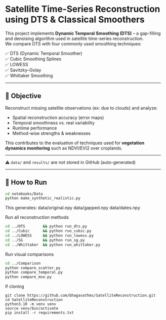 # Satellite Time-Series Reconstruction using DTS & Classical Smoothers

This project implements **Dynamic Temporal Smoothing (DTS)** – a gap-filling and denoising algorithm used in satellite time-series reconstruction.  
We compare DTS with four commonly used smoothing techniques:

✅ DTS (Dynamic Temporal Smoother)  
✅ Cubic Smoothing Splines  
✅ LOWESS  
✅ Savitzky–Golay  
✅ Whittaker Smoothing

---

## 🎯 Objective

Reconstruct missing satellite observations (ex: due to clouds) and analyze:

- Spatial reconstruction accuracy (error maps)
- Temporal smoothness vs. real variability
- Runtime performance
- Method-wise strengths & weaknesses

This contributes to the evaluation of techniques used for **vegetation dynamics monitoring** such as NDVI/EVI2 over croplands.

---
⚠️ `data/` and `results/` are not stored in GitHub (auto-generated)

---

## 🚀 How to Run

```bash
cd notebooks/Data
python make_synthetic_realistic.py
```
This generates:
data/original.npy
data/gapped.npy
data/dates.npy


Run all reconstruction methods
```bash
cd ../DTS        && python run_dts.py
cd ../Cubic      && python run_cubic.py
cd ../LOWESS     && python run_lowess.py
cd ../SG         && python run_sg.py
cd ../Whittaker  && python run_whittaker.py
```

Run visual comparisons
```bash
cd ../Comparison
python compare_scatter.py
python compare_temporal.py
python compare_mse.py
```

If cloning
```bss
git clone https://github.com/bhagavathms/SatelliteReconstruction.git
cd SatelliteReconstruction
python3.10 -m venv venv
source venv/bin/activate
pip install -r requirements.txt
```
